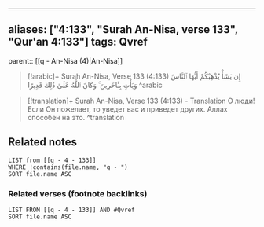 
---
aliases: ["4:133", "Surah An-Nisa, verse 133", "Qur'an 4:133"]
tags: Qvref
---

parent:: [[q - An-Nisa (4)|An-Nisa]]

> [!arabic]+ Surah An-Nisa, Verse 133 (4:133)
> <span class="quran-arabic">إِن يَشَأْ يُذْهِبْكُمْ أَيُّهَا ٱلنَّاسُ وَيَأْتِ بِـَٔاخَرِينَ ۚ وَكَانَ ٱللَّهُ عَلَىٰ ذَٰلِكَ قَدِيرًا</span>
^arabic

> [!translation]+ Surah An-Nisa, Verse 133 (4:133) - Translation
> О люди! Если Он пожелает, то уведет вас и приведет других. Аллах способен на это.
^translation



## Related notes
```dataview
LIST from [[q - 4 - 133]]
WHERE !contains(file.name, "q - ")
SORT file.name ASC
```

### Related verses (footnote backlinks)
```dataview
LIST FROM [[q - 4 - 133]] AND #Qvref
SORT file.name ASC
```

